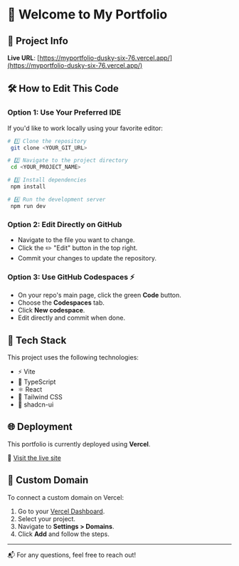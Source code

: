 # 🚀 Welcome to My Portfolio

## 📌 Project Info

**Live URL**: [https://myportfolio-dusky-six-76.vercel.app/](https://myportfolio-dusky-six-76.vercel.app/)

## 🛠️ How to Edit This Code

### Option 1: Use Your Preferred IDE

If you'd like to work locally using your favorite editor:

```sh
# 1️⃣ Clone the repository
 git clone <YOUR_GIT_URL>

# 2️⃣ Navigate to the project directory
 cd <YOUR_PROJECT_NAME>

# 3️⃣ Install dependencies
 npm install

# 4️⃣ Run the development server
 npm run dev
```

### Option 2: Edit Directly on GitHub

- Navigate to the file you want to change.
- Click the ✏️ "Edit" button in the top right.
- Commit your changes to update the repository.

### Option 3: Use GitHub Codespaces ⚡

- On your repo's main page, click the green **Code** button.
- Choose the **Codespaces** tab.
- Click **New codespace**.
- Edit directly and commit when done.

## 🧰 Tech Stack

This project uses the following technologies:

- ⚡ Vite
- 🧠 TypeScript
- ⚛️ React
- 🎨 Tailwind CSS
- 🧩 shadcn-ui

## 🌐 Deployment

This portfolio is currently deployed using **Vercel**.

🔗 [Visit the live site](https://myportfolio-dusky-six-76.vercel.app/)

## 🌟 Custom Domain

To connect a custom domain on Vercel:

1. Go to your [Vercel Dashboard](https://vercel.com/dashboard).
2. Select your project.
3. Navigate to **Settings > Domains**.
4. Click **Add** and follow the steps.

---

📬 For any questions, feel free to reach out!

